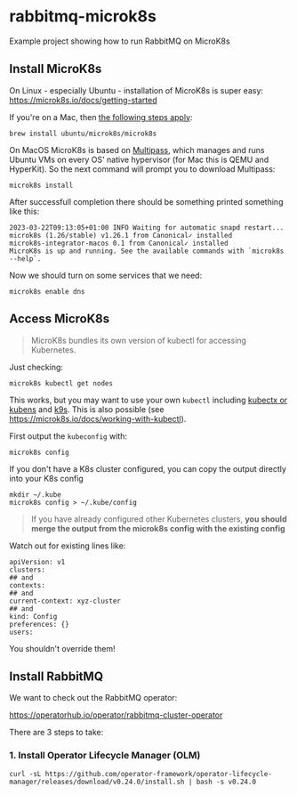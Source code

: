 # rabbitmq-microk8s
Example project showing how to run RabbitMQ on MicroK8s


## Install MicroK8s

On Linux - especially Ubuntu - installation of MicroK8s is super easy: https://microk8s.io/docs/getting-started

If you're on a Mac, then [the following steps apply](https://microk8s.io/docs/install-macos):

```shell
brew install ubuntu/microk8s/microk8s
```

On MacOS MicroK8s is based on [Multipass](https://multipass.run/), which manages and runs Ubuntu VMs on every OS' native hypervisor (for Mac this is QEMU and HyperKit). So the next command will prompt you to download Multipass:

```shell
microk8s install
```

After successfull completion there should be something printed something like this:

```shell
2023-03-22T09:13:05+01:00 INFO Waiting for automatic snapd restart...
microk8s (1.26/stable) v1.26.1 from Canonical✓ installed
microk8s-integrator-macos 0.1 from Canonical✓ installed
MicroK8s is up and running. See the available commands with `microk8s --help`.
```

Now we should turn on some services that we need:

```shell
microk8s enable dns
```

## Access MicroK8s

> MicroK8s bundles its own version of kubectl for accessing Kubernetes.

Just checking:

```shell
microk8s kubectl get nodes
```

This works, but you may want to use your own `kubectl` including [kubectx or kubens](https://github.com/ahmetb/kubectx) and [k9s](https://k9scli.io/). This is also possible (see https://microk8s.io/docs/working-with-kubectl).

First output the `kubeconfig` with:

```shell
microk8s config
```

If you don't have a K8s cluster configured, you can copy the output directly into your K8s config

```shell
mkdir ~/.kube
microk8s config > ~/.kube/config
```

> If you have already configured other Kubernetes clusters, __you should merge the output from the microk8s config with the existing config__ 

Watch out for existing lines like:

```shell
apiVersion: v1
clusters:
## and
contexts:
## and 
current-context: xyz-cluster
## and
kind: Config
preferences: {}
users:
```

You shouldn't override them!





## Install RabbitMQ

We want to check out the RabbitMQ operator:

https://operatorhub.io/operator/rabbitmq-cluster-operator

There are 3 steps to take:

### 1. Install Operator Lifecycle Manager (OLM)

```shell
curl -sL https://github.com/operator-framework/operator-lifecycle-manager/releases/download/v0.24.0/install.sh | bash -s v0.24.0
```
